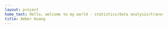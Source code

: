 ```yaml
---
layout: project
home_text: Hello, welcome to my world - statistics/data analysis/transcoding
title: Amber Huang
---
```

